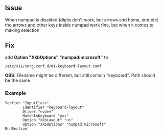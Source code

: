 ## Issue

When numpad is disabled (digits don't work, but arrows and home, end,etc) the arrows and other keys
inside numpad work fine, but when it comes to making selection 

## Fix

add  **Option "XkbOptions" "numpad:microsoft"** to 
```
/etc/X11/xorg.conf.d/01-keyboard-layout.conf   
```
**OBS**: Filename might be different, but  still contain "keyboard". Path should be the same


### Example

```
Section "InputClass"
        Identifier "keyboard-layout"
        Driver "evdev"
        MatchIsKeyboard "yes"
        Option "XkbLayout" "us"
        Option "XkbOptions" "numpad:microsoft"
EndSection
```
